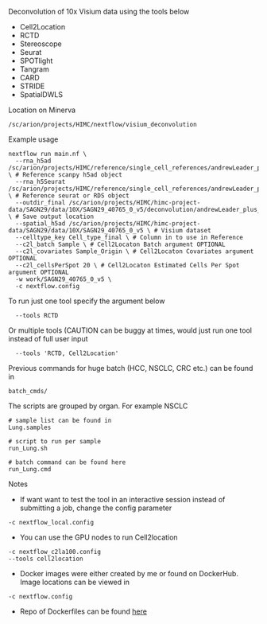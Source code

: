 Deconvolution of 10x Visium data using the tools below
* Cell2Location
* RCTD
* Stereoscope
* Seurat
* SPOTlight
* Tangram
* CARD
* STRIDE
* SpatialDWLS

Location on Minerva

```
/sc/arion/projects/HIMC/nextflow/visium_deconvolution
```

Example usage

```
nextflow run main.nf \
  --rna_h5ad /sc/arion/projects/HIMC/reference/single_cell_references/andrewLeader_plus_GSE131907_lung/andrewLeader_plus_GSE131907_lung.h5ad \ # Reference scanpy h5ad object
  --rna_h5Seurat /sc/arion/projects/HIMC/reference/single_cell_references/andrewLeader_plus_GSE131907_lung/andrewLeader_plus_GSE131907_lung.rds \ # Reference seurat or RDS object
  --outdir_final /sc/arion/projects/HIMC/himc-project-data/SAGN29/data/10X/SAGN29_40765_0_v5/deconvolution/andrewLeader_plus_GSE131907_lung/ \ # Save output location
  --spatial_h5ad /sc/arion/projects/HIMC/himc-project-data/SAGN29/data/10X/SAGN29_40765_0_v5 \ # Visium dataset
  --celltype_key Cell_type_final \ # Column in to use in Reference
  --c2l_batch Sample \ # Cell2Locaton Batch argument OPTIONAL
  --c2l_covariates Sample_Origin \ # Cell2Locaton Covariates argument OPTIONAL
  --c2l_cellsPerSpot 20 \ # Cell2Locaton Estimated Cells Per Spot argument OPTIONAL
  -w work/SAGN29_40765_0_v5 \
  -c nextflow.config
```

To run just one tool specify the argument below
```
  --tools RCTD
```

Or multiple tools (CAUTION can be buggy at times, would just run one tool instead of full user input
```
  --tools 'RCTD, Cell2Location'
```

Previous commands for huge batch (HCC, NSCLC, CRC etc.) can be found in 
```
batch_cmds/
```

The scripts are grouped by organ. For example NSCLC
```
# sample list can be found in
Lung.samples

# script to run per sample
run_Lung.sh

# batch command can be found here
run_Lung.cmd
```

Notes
* If want want to test the tool in an interactive session instead of submitting a job, change the config parameter
```
-c nextflow_local.config
```
* You can use the GPU nodes to run Cell2location
```
-c nextflow_c2la100.config
--tools cell2location
```
* Docker images were either created by me or found on DockerHub. Image locations can be viewed in
```
-c nextflow.config
```
* Repo of Dockerfiles can be found [here](https://github.com/ismms-himc/himc_dockers)



